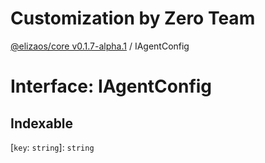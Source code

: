 # Customization by Zero Team

[@elizaos/core v0.1.7-alpha.1](../index.md) / IAgentConfig

# Interface: IAgentConfig

## Indexable

 \[`key`: `string`\]: `string`
